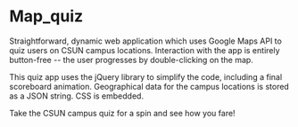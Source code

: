 # Map_quiz
Straightforward, dynamic web application which uses Google Maps API to quiz users on CSUN campus locations.  Interaction with the app is entirely button-free -- the user progresses by double-clicking on the map.

This quiz app uses the jQuery library to simplify the code, including a final scoreboard animation.  Geographical data for the campus locations is stored as a JSON string.  CSS is embedded.

Take the CSUN campus quiz for a spin and see how you fare!
